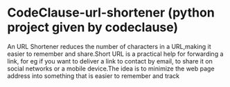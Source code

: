 # CodeClause-url-shortener (python project given by codeclause)
An URL Shortener reduces the number of characters in a URL,making it easier to remember and share.Short URL is a practical help for forwarding a link, for eg if you want to deliver a link to contact by email, to share it on social networks or a mobile device.The idea is to minimize the web page address into something that is easier to remember and track
